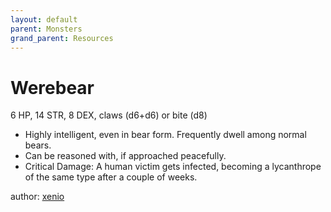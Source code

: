 ```yaml
---
layout: default
parent: Monsters
grand_parent: Resources
---
```


# Werebear
6 HP, 14 STR, 8 DEX, claws (d6+d6) or bite (d8)
- Highly intelligent, even in bear form. Frequently dwell among normal bears.
- Can be reasoned with, if approached peacefully.
- Critical Damage: A human victim gets infected, becoming a lycanthrope of the same type after a couple of weeks.

author: [xenio](https://xenioinabottle.blogspot.com)

